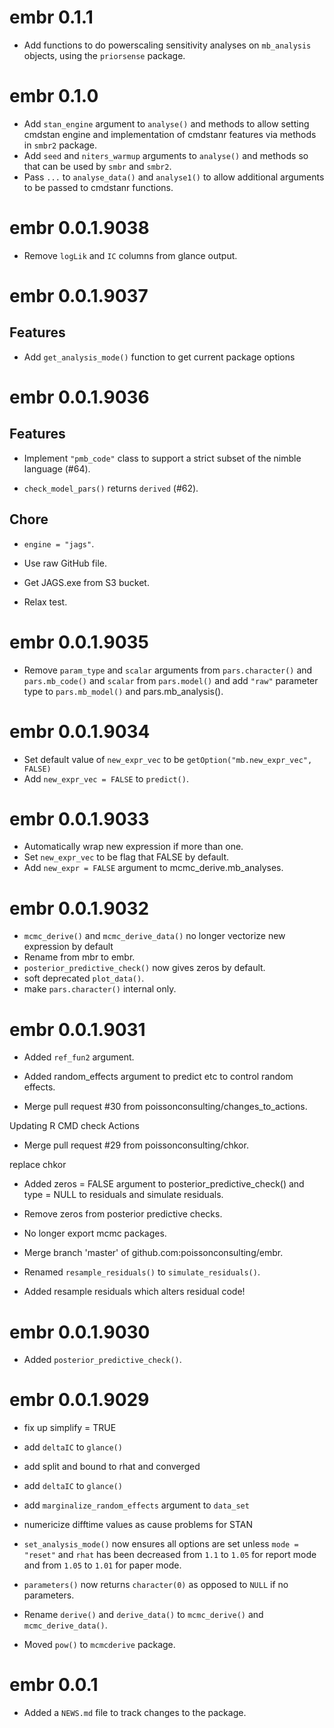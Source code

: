 <!-- NEWS.md is maintained by https://fledge.cynkra.com, contributors should not edit this file -->

# embr 0.1.1

- Add functions to do powerscaling sensitivity analyses on `mb_analysis` objects, using the `priorsense` package.

# embr 0.1.0

- Add `stan_engine` argument to `analyse()` and methods to allow setting cmdstan engine and implementation of cmdstanr features via methods in `smbr2` package. 
- Add `seed` and `niters_warmup` arguments to `analyse()` and methods so that can be used by `smbr` and `smbr2`. 
- Pass `...` to `analyse_data()` and `analyse1()` to allow additional arguments to be passed to cmdstanr functions. 

# embr 0.0.1.9038

- Remove `logLik` and `IC` columns from glance output.

# embr 0.0.1.9037

## Features

- Add `get_analysis_mode()` function to get current package options

# embr 0.0.1.9036

## Features

- Implement `"pmb_code"` class to support a strict subset of the nimble language (#64).

- `check_model_pars()` returns `derived` (#62).

## Chore

- `engine = "jags"`.

- Use raw GitHub file.

- Get JAGS.exe from S3 bucket.

- Relax test.


# embr 0.0.1.9035

- Remove `param_type` and `scalar` arguments from `pars.character()` and `pars.mb_code()` and `scalar` from `pars.model()` and add `"raw"` parameter type to `pars.mb_model()` and pars.mb_analysis().


# embr 0.0.1.9034

- Set default value of `new_expr_vec` to be `getOption("mb.new_expr_vec", FALSE)`
- Add `new_expr_vec = FALSE` to `predict()`.


# embr 0.0.1.9033

- Automatically wrap new expression if more than one.
- Set `new_expr_vec` to be flag that FALSE by default.
- Add `new_expr = FALSE` argument to mcmc_derive.mb_analyses.


# embr 0.0.1.9032

- `mcmc_derive()` and `mcmc_derive_data()` no longer vectorize new expression by default
- Rename from mbr to embr.
- `posterior_predictive_check()` now gives zeros by default.
- soft deprecated `plot_data()`.
- make `pars.character()` internal only.


# embr 0.0.1.9031

- Added `ref_fun2` argument.

- Added random_effects argument to predict etc to control random effects.

- Merge pull request #30 from poissonconsulting/changes_to_actions.

Updating R CMD check Actions

- Merge pull request #29 from poissonconsulting/chkor.

replace chkor

- Added zeros = FALSE argument to posterior_predictive_check() and type = NULL to residuals and simulate residuals.

- Remove zeros from posterior predictive checks.

- No longer export mcmc packages.

- Merge branch 'master' of github.com:poissonconsulting/embr.


- Renamed `resample_residuals()` to `simulate_residuals()`.

- Added resample residuals which alters residual code!


# embr 0.0.1.9030

- Added `posterior_predictive_check()`.


# embr 0.0.1.9029

- fix up simplify = TRUE
- add `deltaIC` to `glance()`


- add split and bound to rhat and converged
- add `deltaIC` to `glance()`
- add `marginalize_random_effects` argument to `data_set`
- numericize difftime values as cause problems for STAN
- `set_analysis_mode()` now ensures all options are set unless `mode = "reset"`
and `rhat` has been decreased from `1.1` to `1.05` for report mode and from `1.05` to `1.01` for paper mode.
- `parameters()` now returns `character(0)` as opposed to `NULL` if no parameters.
- Rename `derive()` and `derive_data()` to `mcmc_derive()` and `mcmc_derive_data()`.
- Moved `pow()` to `mcmcderive` package.

# embr 0.0.1

- Added a `NEWS.md` file to track changes to the package.
